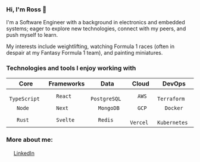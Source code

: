 ### Hi, I'm Ross 👋
I'm a Software Engineer with a background in electronics and embedded systems; eager to explore new technologies, connect with my peers, and push myself to learn.

My interests include weightlifting, watching Formula 1 races (often in despair at my Fantasy Formula 1 team), and painting miniatures.

### Technologies and tools I enjoy working with
| Core | Frameworks | Data | Cloud | DevOps |
| --- | --- | --- | --- | --- |
| <img width="16px" src="https://tinyurl.com/bdhrcs9a" /> `TypeScript` | <img width="16px" src="https://tinyurl.com/mr23e7ww" /> `React` | <img width="16px" src="https://tinyurl.com/y7a4wntc" /> `PostgreSQL` | <img width="16px" src="https://tinyurl.com/3c3xwtva" /> `AWS` | <img width="16px" src="https://tinyurl.com/2rkw4r6v" /> `Terraform` |
| <img width="16px" src="https://tinyurl.com/48r4d6bv" /> `Node` | <img width="16px" src="https://tinyurl.com/ymebxd3t" /> `Next` | <img width="16px" src="https://tinyurl.com/ynn7un62" /> `MongoDB` | <img width="16px" src="https://tinyurl.com/j5advber" /> `GCP` | <img width="16px" src="https://tinyurl.com/52hebhjy" /> `Docker` |
| <img width="16px" src="https://tinyurl.com/4ufrzs3t" /> `Rust` | <img width="16px" src="https://tinyurl.com/3fha99fw" /> `Svelte` | <img width="16px" src="https://tinyurl.com/ypv2pj9p" /> `Redis` | <img width="16px" src="https://tinyurl.com/5xhad65p" /> `Vercel` | <img width="16px" src="https://tinyurl.com/ycy9ejjf" /> `Kubernetes` |

### More about me:
<img width="16px" src="https://tinyurl.com/evtp5u9a" /> [LinkedIn](https://www.linkedin.com/in/rossllewellyn/)
